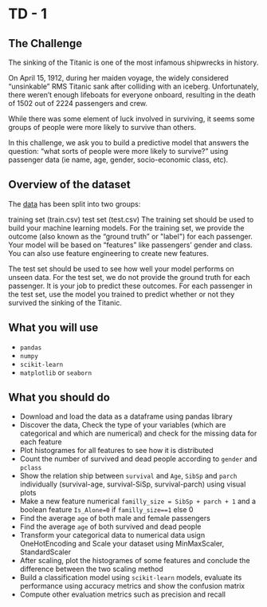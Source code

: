 # TD - 1


**The Challenge**
-------------

The sinking of the Titanic is one of the most infamous shipwrecks in history.

On April 15, 1912, during her maiden voyage, the widely considered “unsinkable” RMS Titanic sank after colliding with an iceberg. Unfortunately, there weren’t enough lifeboats for everyone onboard, resulting in the death of 1502 out of 2224 passengers and crew.

While there was some element of luck involved in surviving, it seems some groups of people were more likely to survive than others.

In this challenge, we ask you to build a predictive model that answers the question: “what sorts of people were more likely to survive?” using passenger data (ie name, age, gender, socio-economic class, etc).


Overview of the dataset
-----------------------

The [data](https://drive.google.com/file/d/1wl70cS_s3T-AVWFNHdd3zG-q11MIC20a/view?usp=sharing) has been split into two groups:

training set (train.csv)
test set (test.csv)
The training set should be used to build your machine learning models. For the training set, we provide the outcome (also known as the “ground truth” or "label") for each passenger. Your model will be based on “features” like passengers’ gender and class. You can also use feature engineering to create new features.

The test set should be used to see how well your model performs on unseen data. For the test set, we do not provide the ground truth for each passenger. It is your job to predict these outcomes. For each passenger in the test set, use the model you trained to predict whether or not they survived the sinking of the Titanic.


What you will use
-----------------
- `pandas`
- `numpy`
- `scikit-learn` 
- `matplotlib` or `seaborn`

What you should do
------------------

 - Download and load the data as a dataframe using pandas library
 - Discover the data, Check the type of your variables (which are categorical and which are numerical) and check for the missing data for each feature
 - Plot histogrames for all features to see how it is distributed 
 - Count the number of survived and dead people according to `gender` and `pclass`
 - Show the relation ship between `survival` and `Age`, `SibSp` and `parch` individually (survival-age, survival-SiSp, survival-parch) using visual plots
 - Make a new feature numerical `familly_size = SibSp + parch + 1` and a boolean feature `Is_Alone=0` if `familly_size==1` else 0
 - Find the average `age` of both male and female passengers
 - Find the average `age` of both survived and dead people
 - Transform your categorical data to numerical data usign OneHotEncoding and Scale your dataset using MinMaxScaler, StandardScaler
 - After scaling, plot the histogrames of some features and conclude the difference between the two scaling method
 - Build a classification model using `scikit-learn` models, evaluate its performance using accuracy metrics and show the confusion matrix
 - Compute other evaluation metrics such as precision and recall

